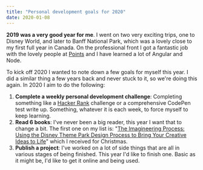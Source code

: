```yaml
---
title: "Personal development goals for 2020"
date: 2020-01-08
---
```


**2019 was a very good year for me**. I went on two very exciting trips, one to Disney World, and later to Banff National Park, which was a lovely close to my first full year in Canada. On the professional front I got a fantastic job with the lovely people at [Points](https://points.com) and I have learned a lot of Angular and Node.

To kick off 2020 I wanted to note down a few goals for myself this year. I did a similar thing a few years back and never stuck to it, so we're doing this again. In 2020 I aim to do the following:

1. **Complete a weekly personal development challenge**: Completing something like a [Hacker Rank](https://www.hackerrank.com/jamesrwilliams) challenge or a comprehensive CodePen test write up. Something, whatever it is each week, to force myself to keep learning.
1. **Read 6 books**: I've never been a big reader, this year I want that to change a bit. The first one on my list is: "[The Imagineering Process: Using the Disney Theme Park Design Process to Bring Your Creative Ideas to Life](https://amzn.to/2MJwu0x)" which I received for Christmas.
1. **Publish a project**: I've worked on a lot of side things that are all in various stages of being finished. This year I'd like to finish one. Basic as it might be, I'd like to get it online and being used.
